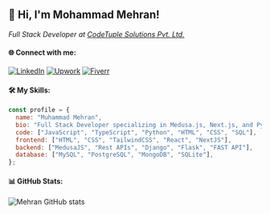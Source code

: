 ## 👋 Hi, I'm Mohammad Mehran!

<p><em>Full Stack Developer at <a href="https://www.linkedin.com/company/codetuple-solutions-pvt-ltd">CodeTuple Solutions Pvt. Ltd.
</a></em></p>

#### 🌐 Connect with me:

[![LinkedIn](https://img.shields.io/badge/LinkedIn-0a66c2?style=for-the-badge&logo=linkedin&logoColor=white)](https://www.linkedin.com/in/muhammad-mehran-a518bb186/)
[![Upwork](https://img.shields.io/badge/Upwork-6fda44?style=for-the-badge&logo=upwork&logoColor=white)](https://www.upwork.com/freelancers/~01997948dd466eb5d7)
[![Fiverr](https://img.shields.io/badge/Fiverr-1dbf73?style=for-the-badge&logo=fiverr&logoColor=white)](https://web.archive.org/web/20231214093655/https://fiverr.com/mehran0101)

#### 🛠️ My Skills:

```javascript
const profile = {
  name: "Muhammad Mehran",
  bio: "Full Stack Developer specializing in Medusa.js, Next.js, and Python. Passionate about building scalable and high-performance applications.",
  code: ["JavaScript", "TypeScript", "Python", "HTML", "CSS", "SQL"],
  frontend: ["HTML", "CSS", "TailwindCSS", "React", "NextJS"],
  backend: ["MedusaJS", "Rest APIs", "Django", "Flask", "FAST API"],
  database: ["MySQL", "PostgreSQL", "MongoDB", "SQLite"],
};
```

#### 📊 GitHub Stats:

![Mehran GitHub stats](https://github-readme-stats.vercel.app/api?username=MuhammadMehran&show_icons=true&theme=radical)
